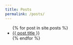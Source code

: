 ```yaml
---
title: Posts
permalink: /posts/
---
```

<ul>
 {% for post in site.posts %}
 	<li><a href="{{ post.url }}">{{ post.title }}</a></li>
 {% endfor %}
</ul>
